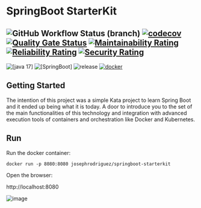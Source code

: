 # SpringBoot StarterKit


![GitHub Workflow Status (branch)](https://img.shields.io/github/actions/workflow/status/josephrodriguez/springboot-starterkit/maven-package.yaml?branch=main)
[![codecov](https://codecov.io/gh/josephrodriguez/springboot-starterkit/branch/main/graph/badge.svg?token=FVTMMF2BB1)](https://codecov.io/gh/josephrodriguez/springboot-starterkit)
[![Quality Gate Status](https://sonarcloud.io/api/project_badges/measure?project=josephrodriguez_springboot-starterkit&metric=alert_status)](https://sonarcloud.io/dashboard?id=josephrodriguez_springboot-starterkit)
[![Maintainability Rating](https://sonarcloud.io/api/project_badges/measure?project=josephrodriguez_springboot-starterkit&metric=sqale_rating)](https://sonarcloud.io/dashboard?id=josephrodriguez_springboot-starterkit)
[![Reliability Rating](https://sonarcloud.io/api/project_badges/measure?project=josephrodriguez_springboot-starterkit&metric=reliability_rating)](https://sonarcloud.io/dashboard?id=josephrodriguez_springboot-starterkit)
[![Security Rating](https://sonarcloud.io/api/project_badges/measure?project=josephrodriguez_springboot-starterkit&metric=security_rating)](https://sonarcloud.io/dashboard?id=josephrodriguez_springboot-starterkit)
---
![[java 17]](https://img.shields.io/badge/java-17-blue.svg)
![[SpringBoot]](https://img.shields.io/badge/spring%20boot-v3.1.3-brightgreen.svg)
![release](https://img.shields.io/badge/release-1.1.1-blue)
[![docker](https://img.shields.io/docker/pulls/josephrodriguez/springboot-starterkit.svg)](https://hub.docker.com/repository/docker/josephrodriguez/springboot-starterkit)

## Getting Started

The intention of this project was a simple Kata project to learn Spring Boot and it ended up being what it is today. 
A door to introduce you to the set of the main functionalities of this technology and integration with advanced execution tools of containers and orchestration like Docker and Kubernetes.

## Run

Run the docker container:

`docker run -p 8080:8080 josephrodriguez/springboot-starterkit`

Open the browser:

http://localhost:8080

![image](https://user-images.githubusercontent.com/4713082/236581257-dda8d9fd-4889-481a-a0bf-ba826ae565d6.png)

